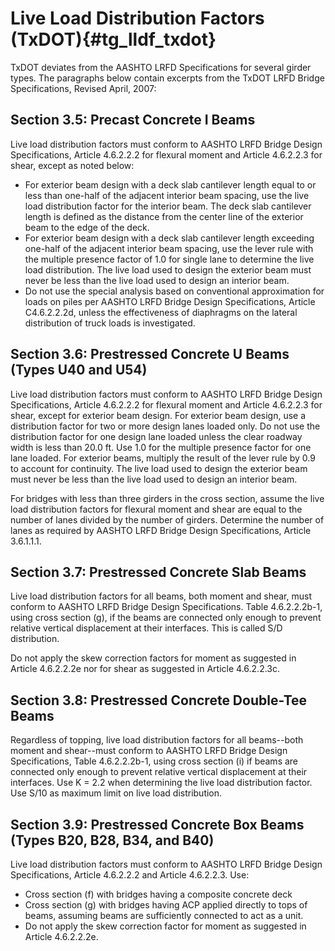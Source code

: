 Live Load Distribution Factors (TxDOT){#tg_lldf_txdot}
======================================
TxDOT deviates from the AASHTO LRFD Specifications for several girder types. The paragraphs below contain excerpts from the TxDOT LRFD Bridge Specifications, Revised April, 2007:

Section 3.5: Precast Concrete I Beams 
--------------------------------------
Live load distribution factors must conform to AASHTO LRFD Bridge Design Specifications, Article 4.6.2.2.2 for flexural moment and Article 4.6.2.2.3 for shear, except as noted below:

* For exterior beam design with a deck slab cantilever length equal to or less than one-half of the adjacent interior beam spacing, use the live load distribution factor for the interior beam. The deck slab cantilever length is defined as the distance from the center line of the exterior beam to the edge of the deck. 
* For exterior beam design with a deck slab cantilever length exceeding one-half of the adjacent interior beam spacing, use the lever rule with the multiple presence factor of 1.0 for single lane to determine the live load distribution. The live load used to design the exterior beam must never be less than the live load used to design an interior beam.
* Do not use the special analysis based on conventional approximation for loads on piles per AASHTO LRFD Bridge Design Specifications, Article C4.6.2.2.2d, unless the effectiveness of diaphragms on the lateral distribution of truck loads is investigated.

Section 3.6: Prestressed Concrete U Beams (Types U40 and U54)
-------------------------------------------------------------
Live load distribution factors must conform to AASHTO LRFD Bridge Design Specifications, Article 4.6.2.2.2 for flexural moment and Article 4.6.2.2.3 for shear, except for exterior beam design. For exterior beam design, use a distribution factor for two or more design lanes loaded only. Do not use the distribution factor for one design lane loaded unless the clear roadway width is less than 20.0 ft. Use 1.0 for the multiple presence factor for one lane loaded. For exterior beams, multiply the result of the lever rule by 0.9 to account for continuity. The live load used to design the exterior beam must never be less than the live load used to design an interior beam.

For bridges with less than three girders in the cross section, assume the live load distribution factors for flexural moment and shear are equal to the number of lanes divided by the number of girders. Determine the number of lanes as required by AASHTO LRFD Bridge Design Specifications, Article 3.6.1.1.1.

Section 3.7: Prestressed Concrete Slab Beams
---------------------------------------------
Live load distribution factors for all beams, both moment and shear, must conform to AASHTO LRFD Bridge Design Specifications. Table 4.6.2.2.2b-1, using cross section (g), if the beams are connected only enough to prevent relative vertical displacement at their interfaces. This is called S/D distribution.

Do not apply the skew correction factors for moment as suggested in Article 4.6.2.2.2e nor for shear as suggested in Article 4.6.2.2.3c.

Section 3.8: Prestressed Concrete Double-Tee Beams
--------------------------------------------------
Regardless of topping, live load distribution factors for all beams--both moment and shear--must conform to AASHTO LRFD Bridge Design Specifications, Table 4.6.2.2.2b-1, using cross section (i) if beams are connected only enough to prevent relative vertical displacement at their interfaces. Use K = 2.2 when determining the live load distribution factor. Use S/10 as maximum limit on live load distribution.

Section 3.9: Prestressed Concrete Box Beams (Types B20, B28, B34, and B40)
--------------------------------------------------------------------------
Live load distribution factors must conform to AASHTO LRFD Bridge Design Specifications, Article 4.6.2.2.2 and Article 4.6.2.2.3. Use:

* Cross section (f) with bridges having a composite concrete deck
* Cross section (g) with bridges having ACP applied directly to tops of beams, assuming beams are sufficiently connected to act as a unit.
* Do not apply the skew correction factor for moment as suggested in Article 4.6.2.2.2e.

